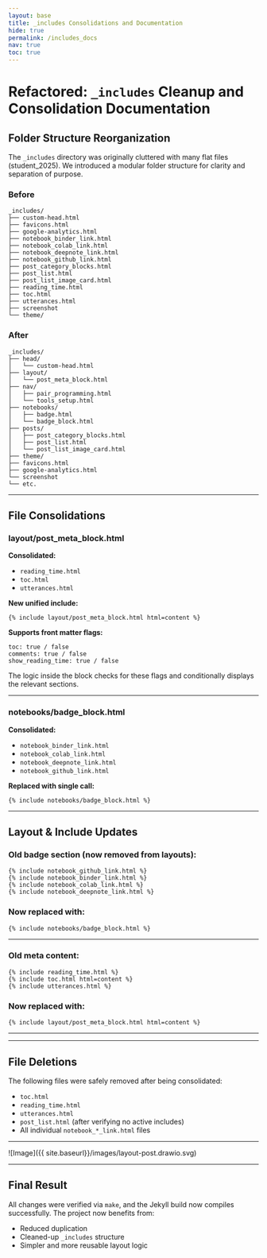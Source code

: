 ```yaml
---
layout: base
title: _includes Consolidations and Documentation
hide: true
permalink: /includes_docs
nav: true
toc: true
---
```


# Refactored: `_includes` Cleanup and Consolidation Documentation

## Folder Structure Reorganization

The `_includes` directory was originally cluttered with many flat files (student_2025). We introduced a modular folder structure for clarity and separation of purpose.

### Before

```
_includes/
├── custom-head.html
├── favicons.html
├── google-analytics.html
├── notebook_binder_link.html
├── notebook_colab_link.html
├── notebook_deepnote_link.html
├── notebook_github_link.html
├── post_category_blocks.html
├── post_list.html
├── post_list_image_card.html
├── reading_time.html
├── toc.html
├── utterances.html
├── screenshot
└── theme/
```

### After

```
_includes/
├── head/
│   └── custom-head.html
├── layout/
│   └── post_meta_block.html
├── nav/
│   ├── pair_programming.html
│   └── tools_setup.html
├── notebooks/
│   ├── badge.html
│   └── badge_block.html
├── posts/
│   ├── post_category_blocks.html
│   ├── post_list.html
│   └── post_list_image_card.html
├── theme/
├── favicons.html
├── google-analytics.html
└── screenshot
└── etc.
```

---

## File Consolidations

### layout/post_meta_block.html

**Consolidated:**
- `reading_time.html`
- `toc.html`
- `utterances.html`

**New unified include:**

```liquid
{% include layout/post_meta_block.html html=content %}
```

**Supports front matter flags:**
```liquid
toc: true / false
comments: true / false
show_reading_time: true / false
```

The logic inside the block checks for these flags and conditionally displays the relevant sections.

---

### notebooks/badge_block.html

**Consolidated:**
- `notebook_binder_link.html`
- `notebook_colab_link.html`
- `notebook_deepnote_link.html`
- `notebook_github_link.html`

**Replaced with single call:**
```liquid
{% include notebooks/badge_block.html %}
```

---

## Layout & Include Updates

### Old badge section (now removed from layouts):
```liquid
{% include notebook_github_link.html %}
{% include notebook_binder_link.html %}
{% include notebook_colab_link.html %}
{% include notebook_deepnote_link.html %}
```

### Now replaced with:
```liquid
{% include notebooks/badge_block.html %}
```

---

### Old meta content:
```liquid
{% include reading_time.html %}
{% include toc.html html=content %}
{% include utterances.html %}
```

### Now replaced with:
```liquid
{% include layout/post_meta_block.html html=content %}
```
---

---

## File Deletions

The following files were safely removed after being consolidated:

- `toc.html`
- `reading_time.html`
- `utterances.html`
- `post_list.html` (after verifying no active includes)
- All individual `notebook_*_link.html` files

---

![Image]({{ site.baseurl}}/images/layout-post.drawio.svg)

---

## Final Result

All changes were verified via `make`, and the Jekyll build now compiles successfully. The project now benefits from:

- Reduced duplication
- Cleaned-up `_includes` structure
- Simpler and more reusable layout logic